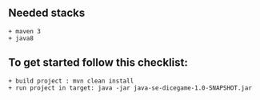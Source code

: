 ## Needed stacks
    + maven 3
    + java8
    
## To get started follow this checklist:
    + build project : mvn clean install
    + run project in target: java -jar java-se-dicegame-1.0-SNAPSHOT.jar